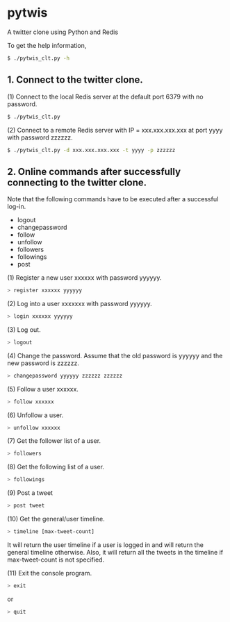 # pytwis

A twitter clone using Python and Redis

To get the help information,

```bash
$ ./pytwis_clt.py -h
```

## 1. Connect to the twitter clone.

(1) Connect to the local Redis server at the default port 6379 with no password.

```bash
$ ./pytwis_clt.py 
```

(2) Connect to a remote Redis server with IP = xxx.xxx.xxx.xxx at port yyyy with password zzzzzz.

```bash
$ ./pytwis_clt.py -d xxx.xxx.xxx.xxx -t yyyy -p zzzzzz
```

## 2. Online commands after successfully connecting to the twitter clone.

Note that the following commands have to be executed after a successful log-in.

* logout
* changepassword
* follow
* unfollow
* followers
* followings
* post

(1) Register a new user xxxxxx with password yyyyyy.

```bash
> register xxxxxx yyyyyy
```

(2) Log into a user xxxxxxx with password yyyyyy.

```bash
> login xxxxxx yyyyyy
```

(3) Log out.

```bash
> logout
```

(4) Change the password. Assume that the old password is yyyyyy and the new password is zzzzzz.

```bash
> changepassword yyyyyy zzzzzz zzzzzz
```

(5) Follow a user xxxxxx.

```bash
> follow xxxxxx
```

(6) Unfollow a user.

```bash
> unfollow xxxxxx
```

(7) Get the follower list of a user.

```bash
> followers
```

(8) Get the following list of a user.

```bash
> followings
```

(9) Post a tweet

```bash
> post tweet
```

(10) Get the general/user timeline.

```bash
> timeline [max-tweet-count]
```

It will return the user timeline if a user is logged in and will return the general timeline otherwise. Also, it will return all the tweets in the timeline if max-tweet-count is not specified.

(11) Exit the console program.

```bash
> exit
```

or 

```bash
> quit
```